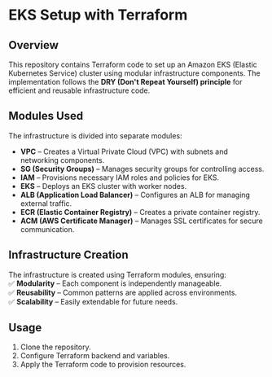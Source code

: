 # EKS Setup with Terraform  

## Overview  
This repository contains Terraform code to set up an Amazon EKS (Elastic Kubernetes Service) cluster using modular infrastructure components. The implementation follows the **DRY (Don't Repeat Yourself) principle** for efficient and reusable infrastructure code.  

## Modules Used  
The infrastructure is divided into separate modules:  
- **VPC** – Creates a Virtual Private Cloud (VPC) with subnets and networking components.  
- **SG (Security Groups)** – Manages security groups for controlling access.  
- **IAM** – Provisions necessary IAM roles and policies for EKS.  
- **EKS** – Deploys an EKS cluster with worker nodes.  
- **ALB (Application Load Balancer)** – Configures an ALB for managing external traffic.  
- **ECR (Elastic Container Registry)** – Creates a private container registry.  
- **ACM (AWS Certificate Manager)** – Manages SSL certificates for secure communication.  

## Infrastructure Creation  
The infrastructure is created using Terraform modules, ensuring:  
✅ **Modularity** – Each component is independently manageable.  
✅ **Reusability** – Common patterns are applied across environments.  
✅ **Scalability** – Easily extendable for future needs.  

## Usage  
1. Clone the repository.  
2. Configure Terraform backend and variables.  
3. Apply the Terraform code to provision resources.  
